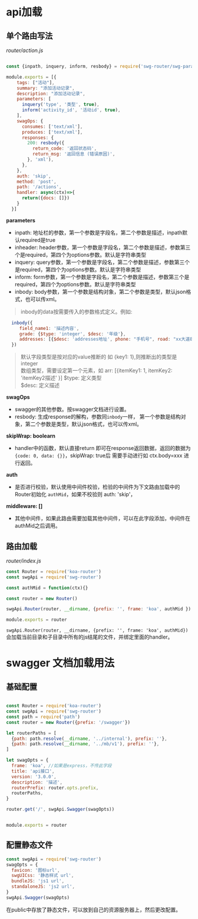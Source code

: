 
# api加载

## 单个路由写法

*router/action.js*

``` javascript

const {inpath, inquery, inform, resbody} = require('swg-router/swg-parameter')

module.exports = [{
    tags: ["活动"],
    summary: "添加活动记录",
    description: "添加活动记录",
    parameters: [
      inquery('type', '类型', true),
      inform('activity_id', '活动id', true),
    ],
    swagOps: {
      consumes: ['text/xml'], 
      produces: ['text/xml'],
      responses: {
        200: resbody({
          return_code: '返回状态码',
          return_msg: '返回信息 (错误原因)',
        }, 'xml'),
      },
    },
    auth: 'skip',
    method: 'post',
    path: '/actions',
    handler: async(ctx)=>{
      return({docs: []})
    }
  }]
```
**parameters**
  - inpath: 地址栏的参数，第一个参数是字段名，第二个参数是描述，inpath默认required是true
  - inheader: header参数，第一个参数是字段名，第二个参数是描述，参数第三个是required，第四个为options参数。默认是字符串类型
  - inquery: query参数，第一个参数是字段名，第二个参数是描述，参数第三个是required，第四个为options参数。默认是字符串类型
  - inform: form参数，第一个参数是字段名，第二个参数是描述，参数第三个是required，第四个为options参数。默认是字符串类型
  - inbody: body参数，第一个参数是结构对象，第二个参数是类型，默认json格式，也可以传xml。

> inbody的data按需要传入的参数格式定义。例如:

``` javascript
  inbody({
     field_name1: '描述内容',
     grade: {$type: 'integer', $desc: '年级'},
     addresses: [{$desc: 'addresses地址', phone: "手机号", road: "xx大道84号"}],
  })
```
>  默认字段类型是按对应的value推断的 如 {key1: 1},则推断出的类型是 integer   <br/> 
>  数组类型，需要设定第一个元素，如 arr: [{itemKey1: 1, itemKey2: 'itemKey2描述' }]
>  $type: 定义类型  <br/> 
>  $desc: 定义描述  <br/> 

**swagOps**

- swagger的其他参数。按swagger文档进行设置。
- resbody: 生成response的解构，参数同`inbody`一样， 第一个参数是结构对象，第二个参数是类型，默认json格式，也可以传xml。

**skipWrap: boolearn**
- handler中的函数，默认直接return 即可在response返回数据，返回的数据为`{code: 0, data: {}}`，skipWrap: true后 需要手动进行如 ctx.body=xxx 进行返回。

**auth**
- 是否进行校验，默认使用中间件校验，检验的中间件为下文路由加载中的 Router初始化 `authMid`，如果不校验则 auth: 'skip'，
 
**middleware: []**
- 其他中间件，如果此路由需要加载其他中间件，可以在此字段添加，中间件在authMid之后调用。

## 路由加载

*router/index.js*

``` javascript
const Router = require('koa-router')
const swgApi = require('swg-router')

const authMid = function(ctx){}

const router = new Router()

swgApi.Router(router, __dirname, {prefix: '', frame: 'koa', authMid })

module.exports = router
```

`swgApi.Router(router, __dirname, {prefix: '', frame: 'koa', authMid})` 
会加载当前目录和子目录中所有的js结尾的文件，并绑定里面的handler。



# swagger 文档加载用法

## 基础配置

``` javascript

const Router = require('koa-router')
const swgApi = require('swg-router')
const path = require('path')
const router = new Router({prefix: '/swagger'})

let routerPaths = [
  {path: path.resolve(__dirname, '../internal'), prefix: ''},
  {path: path.resolve(__dirname, '../mb/v1'), prefix: ''},
]

let swagOpts = {
  frame: 'koa', //如果是express，不传此字段
  title: 'api接口', 
  version: '3.0.0',
  description: '描述',
  routerPrefix: router.opts.prefix,
  routerPaths,
}

router.get('/', swgApi.Swagger(swagOpts))


module.exports = router

```

## 配置静态文件

``` javascript
const swgApi = require('swg-router')
swagOpts = {
  favicon: '图标url',
  swgUICss: '静态样式 url',
  bundleJS: 'js1 url',
  standaloneJS: 'js2 url',
}
swgApi.Swagger(swagOpts)
```
在public中存放了静态文件，可以放到自己的资源服务器上，然后更改配置。



